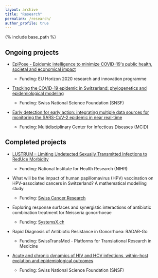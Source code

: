 ```yaml
---
layout: archive
title: "Research"
permalink: /research/
author_profile: true
---
```


{% include base_path %}

## Ongoing projects

- [EpiPose - Epidemic intelligence to minimize COVID-19's public health, societal and economical impact](https://www.uhasselt.be/en/aparte-sites-partner-en/epipose)
  - Funding: EU Horizon 2020 research and innovation programme
 
- [Tracking the COVID-19 epidemic in Switzerland: phylogenetics and epidemiological modeling](https://data.snf.ch/grants/grant/196046)
  - Funding: Swiss National Science Foundation (SNSF)
 
- [Early detection for early action: integrating multiple data sources for monitoring the SARS-CoV-2 epidemic in near real-time](https://www.mcid.unibe.ch/call_for_projects/first_mcid_funded_projects/early_detection_for_early_action_integrating_multiple_data_sources_for_monitoring_the_sars_cov_2_epidemic_in_near_real_time/index_eng.html)
  - Funding: Multidisciplinary Center for Infectious Diseases (MCID)

## Completed projects

- [LUSTRUM – Limiting Undetected Sexually Transmitted Infections to RedUce Morbidity](https://www.lustrum.org.uk/)
  - Funding: National Institute for Health Research (NIHR)
 
- What will be the impact of human papillomavirus (HPV) vaccination on HPV-associated cancers in Switzerland? A mathematical modelling study
  - Funding: [Swiss Cancer Research](http://www.swisscancer.ch/)
 
- Exploring response surfaces and synergistic interactions of antibiotic combination treatment for Neisseria gonorrhoeae
  - Funding: [SystemsX.ch](http://www.systemsx.ch/)
 
- Rapid Diagnosis of Antibiotic Resistance in Gonorrhoea: RADAR-Go
  - Funding: SwissTransMed - Platforms for Translational Research in Medicine
 
- [Acute and chronic dynamics of HIV and HCV infections, within-host evolution and epidemiological outcomes](https://data.snf.ch/grants/grant/136737)
  - Funding: Swiss National Science Foundation (SNSF)
